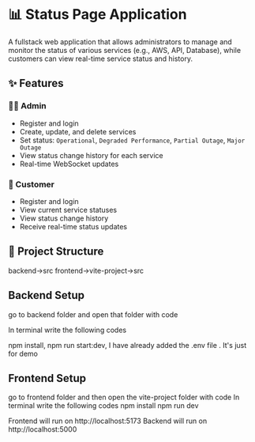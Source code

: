 # 📊 Status Page Application

A fullstack web application that allows administrators to manage and monitor the status of various services (e.g., AWS, API, Database), while customers can view real-time service status and history.

## ✨ Features

### 👨‍💻 Admin
- Register and login
- Create, update, and delete services
- Set status: `Operational`, `Degraded Performance`, `Partial Outage`, `Major Outage`
- View status change history for each service
- Real-time WebSocket updates

### 👤 Customer
- Register and login
- View current service statuses
- View status change history
- Receive real-time status updates

## 📁 Project Structure
 backend->src
 frontend->vite-project->src

## Backend Setup
 go to backend folder and open that folder with code 

 In terminal write the following codes

  npm install,
  npm run start:dev,
  I have already added the .env file . It's just for demo

## Frontend Setup
 go to frontend folder and then open the vite-project folder with code
 In terminal write the following codes
   npm install
   npm run dev

 Frontend will run on http://localhost:5173
 Backend will run on http://localhost:5000
